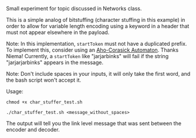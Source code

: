 Small experiment for topic discussed in Networks class.

This is a simple analog of bitstuffing (character stuffing in this example) in order to allow for variable length encoding using a keyword in a header that must not appear elsewhere in the payload.

Note: In this implementation, `startToken` must not have a duplicated prefix. To implement this, consider using an [Aho-Corasick Automaton](https://en.wikipedia.org/wiki/Aho%E2%80%93Corasick_algorithm). Thanks Niema! Currently, a `startToken` like "jarjarbinks" will fail if the string "jarjarjarbinks" appears in the message.

Note: Don't include spaces in your inputs, it will only take the first word, and the bash script won't accept it.

Usage: 
```
chmod +x char_stuffer_test.sh
```
```
./char_stuffer_test.sh <message_without_spaces>
```
The output will tell you the link level message that was sent between the encoder and decoder.
